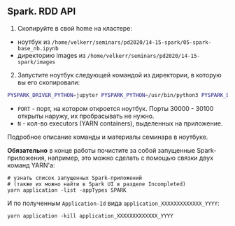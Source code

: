 ## Spark. RDD API

1. Скопируйте в свой home на кластере:
- ноутбук из `/home/velkerr/seminars/pd2020/14-15-spark/05-spark-base_nb.ipynb`
- директорию images из `/home/velkerr/seminars/pd2020/14-15-spark/images`

2. Запустите ноутбук следующей командой из директории, в которую вы его скопировали:
```bash
PYSPARK_DRIVER_PYTHON=jupyter PYSPARK_PYTHON=/usr/bin/python3 PYSPARK_DRIVER_PYTHON_OPTS='notebook --ip="*" --port=<PORT> --no-browser' pyspark2 --master=yarn --num-executors=<N>
```
* `PORT` - порт, на котором откроется ноутбук. Порты 30000 - 30100 открыты наружу, их пробрасывать не нужно.
* `N` - кол-во executors (YARN containers), выделенных на приложение.

Подробное описание команды и материалы семинара в ноутбуке.
  

**Обязательно** в конце работы почистите за собой запущенные Spark-приложения, например, это можно сделать с помощью связки двух
команд YARN'a:
```shell
# узнать список запущенных Spark-приложений
# (также их можно найти в Spark UI в разделе Incompleted)
yarn application -list -appTypes SPARK
```
И по полученным `Application-Id` вида `application_XXXXXXXXXXXXX_YYYY`:
```shell
yarn application -kill application_XXXXXXXXXXXXX_YYYY
```
